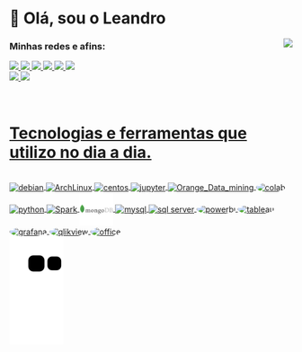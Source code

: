 # 👋 Olá, sou o Leandro

<img align="right" height="130em" src="https://c.tenor.com/F2q8AHyHa4oAAAAM/goku-songoku.gif" />

### Minhas redes e afins:
<div style="display: inline_block">
    <span id="medium">
        <a href="https://medium.com/@leandric" target="_blank">
        <img height="28em" src="https://img.shields.io/badge/Medium-12100E?style=for-the-badge&logo=medium&logoColor=white" />
    </span>
    <span id="linkdin">
        <a target="_blank" href="https://www.linkedin.com/in/leandro-soares-11b010115/">
        <img height="28em" src="https://img.shields.io/badge/LinkedIn-0077B5?style=for-the-badge&logo=linkedin&logoColor=white" />
    </span>
    <span id="Facebook">
        <a target="_blank" href="https://www.facebook.com/leandroalquimista">
        <img height="28em" src="https://img.shields.io/badge/Facebook-1877F2?style=for-the-badge&logo=facebook&logoColor=white" />
    </span>
    <span id="youtube">
        <a target="_blank" href="https://youtube.com.br">
        <img height="28em" src="https://img.shields.io/badge/YouTube-FF0000?style=for-the-badge&logo=youtube&logoColor=white" />
    </span>
    <span id="instagram">
        <a target="_blank" href="https://www.instagram.com/leandrinus/">
        <img height="28em" src="https://img.shields.io/badge/Instagram-E4405F?style=for-the-badge&logo=instagram&logoColor=white" />
    </span>
    <span id="twitter">
        <a target="_blank" href="https://twitter.com/LeandroScientif">
        <img height="28em" src="https://img.shields.io/badge/Twitter-1DA1F2?style=for-the-badge&logo=twitter&logoColor=white" />
    </span>
</div>

<div align="left">
  <a target="_blank" href="https://github.com/leandric">
  <img height="180em" src="https://github-readme-stats.vercel.app/api?username=leandric&show_icons=true&theme=white&include_all_commits=true&count_private=true"/>
  <img height="200em" src="https://github-readme-stats.vercel.app/api/top-langs/?username=leandric&layout=compact)](https://github.com/anuraghazra/github-readme-stats"/>
</div>
<br/>
<br/>

    
# Tecnologias e ferramentas que utilizo no dia a dia.

<div style="display: inline_block"><br/>
    <img align="center" alt="debian" width="60" height="60" src="https://upload.wikimedia.org/wikipedia/commons/0/04/Debian_logo.png"/>
    <img align="center" alt="ArchLinux" width="60" height="60" src="https://freepngimg.com/download/triangle/58903-icons-kde-theme-computer-linux-arch.png"/>
    <img align="center" alt="centos" width="60" height="60" src="https://www.shapeblue.com/wp-content/uploads/2020/10/centos-logo-1-300x300.jpg"/>
    <img align="center" alt="jupyter" width="60" height="60" src="https://cdn.jsdelivr.net/gh/devicons/devicon/icons/jupyter/jupyter-original-wordmark.svg" />
    <img align="center" alt="Orange_Data_mining" width="60" height="60" src="https://yt3.ggpht.com/ytc/AKedOLTl7gjxYJWbK4mxnmJ62Kr0UIR7Q2SCiSqCBnAs=s900-c-k-c0x00ffffff-no-rj" />
    <img align="center" style="border-radius: 50%"  alt="colab" width="60" height="60" src="https://encrypted-tbn0.gstatic.com/images?q=tbn:ANd9GcSOCjLLoYjhwAcCRmUQuhizj-GvlBBxjfr69Lue-MoVpJl5m2vxecaGYKT_xEfuzqcKoRQ&usqp=CAU">
  <img align="center" width="60" height="60" alt="python" src="https://cdn.jsdelivr.net/gh/devicons/devicon/icons/python/python-original.svg" />
  <img align="center" width="60" height="60" alt="Spark" src="https://seeklogo.com/images/A/apache-spark-logo-E141C92C3E-seeklogo.com.png" />
  <img align="center" alt="mongoDB" width="60" height="60" src="https://raw.githubusercontent.com/github/explore/80688e429a7d4ef2fca1e82350fe8e3517d3494d/topics/mongodb/mongodb.png" />
  <img align="center" alt="mysql" width="60" height="60" src="https://cdn.jsdelivr.net/gh/devicons/devicon/icons/mysql/mysql-original-wordmark.svg" />  
  <img img align="center" alt="sql server" width="60" height="60" src="https://cdn.jsdelivr.net/gh/devicons/devicon/icons/microsoftsqlserver/microsoftsqlserver-plain-wordmark.svg" />  
    <img align="center" style="border-radius: 50%" alt="powerbi" width="60" height="60" src="https://github.com/microsoft/PowerBI-Icons/blob/main/PNG/LogoBlack.png?raw=true">
    <img align="center" style="border-radius: 50%" alt="tableau" width="60" height="60" src="https://brockdsl.github.io/Tableau-Online-Tutorial/tableau-logo.jpg">
    <img align="center" style="border-radius: 50%" alt="grafana" width="60" height="60" src="https://encrypted-tbn0.gstatic.com/images?q=tbn:ANd9GcTiCvNt0esNv9Uj1_B-X8yvlFx7bjBwSGjHwr6-6eFWXxSgYYJcizc4Ga6mtKpaI_MARNs&usqp=CAU">
    <img align="center" style="border-radius: 50%" alt="qlikview" width="60" height="60" src="https://seekvectorlogo.com/wp-content/uploads/2019/04/qlik-vector-logo-small.png">
    <img align="center" style="border-radius: 50%" alt="office" width="60" height="60" src="https://encrypted-tbn0.gstatic.com/images?q=tbn:ANd9GcQAsfF0BKBerL3z20LEQyiaR24-FiK6HRD5-w&usqp=CAU">
</div>


<img align="center" height="em" src="https://raw.githubusercontent.com/rafaballerini/rafaballerini/78d45c5f3ab9c0143350572f23d4fef887859f20/github-contribution-grid-snake.svg" />

